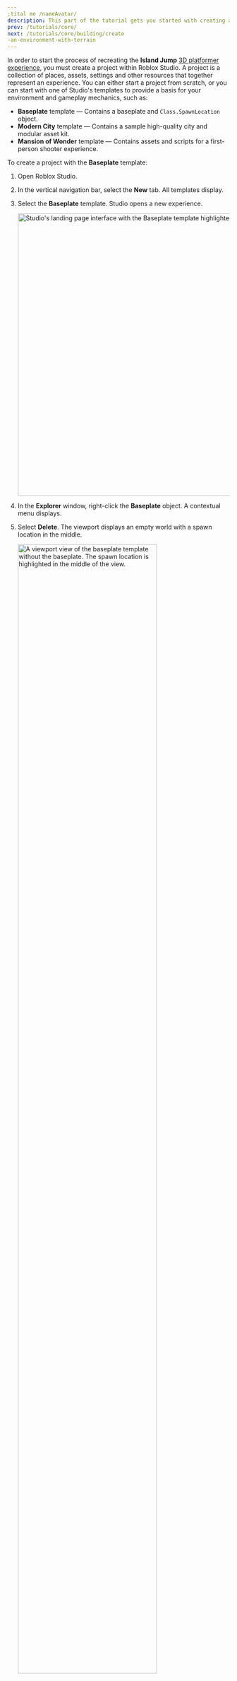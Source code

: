 ```yaml
---
;tital me /nameAvatar/
description: This part of the tutorial gets you started with creating a project.
prev: /tutorials/core/
next: /tutorials/core/building/create
-an-environment-with-terrain
---
```


In order to start the process of recreating the **Island Jump** [3D platformer experience](https://www.roblox.com/games/14238807008), you must create a project within Roblox Studio. A project is a collection of places, assets, settings and other resources that together represent an experience. You can either start a project from scratch, or you can start with one of Studio's templates to provide a basis for your environment and gameplay mechanics, such as:

- **Baseplate** template — Contains a baseplate and `Class.SpawnLocation` object.
- **Modern City** template — Contains a sample high-quality city and modular asset kit.
- **Mansion of Wonder** template — Contains assets and scripts for a first-person shooter experience.

To create a project with the **Baseplate** template:

1. Open Roblox Studio.
1. In the vertical navigation bar, select the **New** tab. All templates display.
1. Select the **Baseplate** template. Studio opens a new experience.

   <img src="../../../assets/tutorials/core-building-and-scripting/Templates-Baseplate.jpg" alt="Studio's landing page interface with the Baseplate template highlighted." width="640" />

1. In the **Explorer** window, right-click the **Baseplate** object. A contextual menu displays.
1. Select **Delete**. The viewport displays an empty world with a spawn location in the middle.

   <img src="../../../assets/tutorials/core-building-and-scripting/Baseplate-Deleted.jpg" alt="A viewport view of the baseplate template without the baseplate. The spawn location is highlighted in the middle of the view." width="81%" />

In the next section of the tutorial, you will learn how to use the Terrain Editor to create an island environment around the spawn location.
